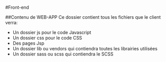 #Front-end

##Contenu de WEB-APP
Ce dossier contient tous les fichiers que le client verra:

* Un dossier js pour le code Javascript
* Un dossier css pour le code CSS
* Des pages Jsp 
* Un dossier lib ou vendors qui contiendra toutes les librairies utilisées
* Un dossier sass ou scss qui contiendra le SCSS

